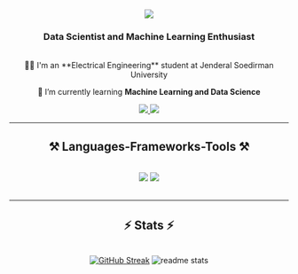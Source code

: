 <h1 align="center">
    <img src="https://readme-typing-svg.herokuapp.com/?font=Righteous&size=35&center=true&vCenter=true&width=500&height=70&duration=4000&lines=Hi+There!+👋;+I'm+Nurul+Aisyah!;" />
</h1>

<h3 align="center">Data Scientist and Machine Learning Enthusiast</h3>

<br/>

<div align="center">
 👷‍♀️ I'm an **Electrical Engineering** student at Jenderal Soedirman University
    
 🤖 I’m currently learning **Machine Learning and Data Science**
 </div>
 
<div align="center"> 
  <a href="mailto:nurul.byn10@gmail.com">
    <img src="https://img.shields.io/badge/Gmail-333333?style=for-the-badge&logo=gmail&logoColor=red" />
  </a>
  <a href="https://www.linkedin.com/in/nurulais" target="_blank">
    <img src="https://img.shields.io/badge/LinkedIn-0077B5?style=for-the-badge&logo=linkedin&logoColor=white" target="_blank" />
  </a>
</div>

 <hr/>
 
<h2 align="center">⚒️ Languages-Frameworks-Tools ⚒️</h2>
<br/>

<div align="center">
    <img src="https://skillicons.dev/icons?i=html,css,vscode,github,git" />
    <img src="https://skillicons.dev/icons?i=py,c,tensorflow,sklearn,fastapi,docker" /><br>
</div>

<br/>
<hr/>
<h2 align="center">⚡ Stats ⚡</h2>
<br>
<div align=center>
  <a href="https://git.io/streak-stats"><img src="https://streak-stats.demolab.com?user=NurulAis&theme=rose-pine&mode=weekly" alt="GitHub Streak" /></a>
     <img src="https://github-readme-stats.vercel.app/api?username=NurulAis&count_private=true&show_icons=true&theme=react&rank_icon=github&border_radius=10" alt="readme stats" />
</div>


